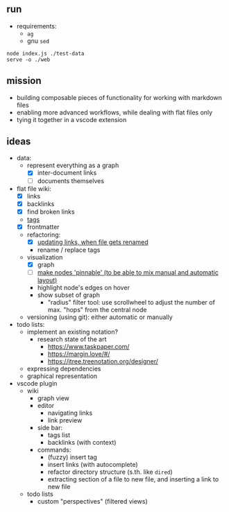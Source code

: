 ## run 

- requirements:
    - `ag`
    - gnu `sed`

```
node index.js ./test-data
serve -o ./web
```


## mission
- building composable pieces of functionality for working with markdown files
- enabling more advanced workflows, while dealing with flat files only
- tying it together in a vscode extension


## ideas
- data:
    - represent everything as a graph
        - [x] inter-document links
        - [ ] documents themselves
- flat file wiki:
    - [x] links
    - [x] backlinks
    - [x] find broken links
    - [tags](https://github.com/freder/md/issues/3)
    - [x] frontmatter
    - refactoring:
        - [x] [updating links, when file gets renamed](https://github.com/freder/md/issues/2)
        - rename / replace tags
    - visualization
        - [x] graph
        - [ ] [make nodes 'pinnable' (to be able to mix manual and automatic layout)](https://github.com/freder/md/issues/2)
        - highlight node's edges on hover
        - show subset of graph
            - "radius" filter tool: use scrollwheel to adjust the number of max. "hops" from the central node
    - versioning (using git): either automatic or manually
- todo lists:
    - implement an existing notation?
        - research state of the art
            - https://www.taskpaper.com/
            - https://margin.love/#/
            - https://jtree.treenotation.org/designer/
    - expressing dependencies
    - graphical representation
- vscode plugin
    - wiki
        - graph view
        - editor
            - navigating links
            - link preview
        - side bar:
            - tags list
            - backlinks (with context)
        - commands:
            - (fuzzy) insert tag
            - insert links (with autocomplete)
            - refactor directory structure (s.th. like `dired`)
            - extracting section of a file to new file, and inserting a link to new file
    - todo lists
        - custom "perspectives" (filtered views)
